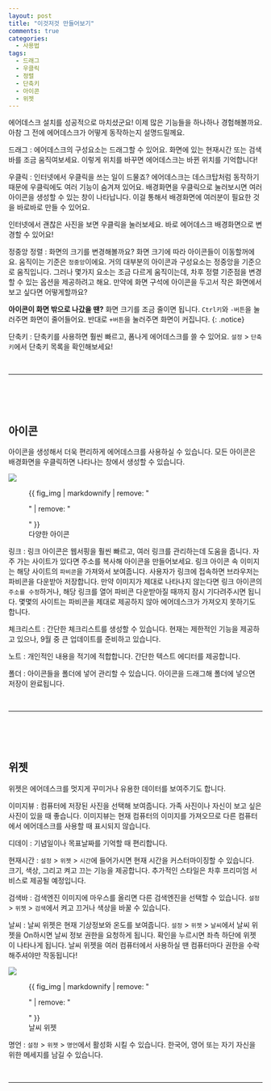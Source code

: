 ```yaml
---
layout: post
title: "이것저것 만들어보기"
comments: true
categories:
  - 사용법
tags:
  - 드래그
  - 우클릭
  - 정렬
  - 단축키
  - 아이콘
  - 위젯
---
```


에어데스크 설치를 성공적으로 마치셨군요! 이제 많은 기능들을 하나하나 경험해볼까요. 아참 그 전에 에어데스크가 어떻게 동작하는지 설명드릴께요.

드래그
:    에어데스크의 구성요소는 드래그할 수 있어요. 화면에 있는 현재시간 또는 검색바를 조금 움직여보세요. 이렇게 위치를 바꾸면 에어데스크는 바뀐 위치를 기억합니다! 

우클릭
:    인터넷에서 우클릭을 쓰는 일이 드물죠? 에어데스크는 데스크탑처럼 동작하기 때문에 우클릭에도 여러 기능이 숨겨져 있어요. 배경화면을 우클릭으로 눌러보시면 여러 아이콘을 생성할 수 있는 창이 나타납니다. 이걸 통해서 배경화면에 여러분이 필요한 것을 바로바로 만들 수 있어요.

인터넷에서 괜찮은 사진을 보면 우클릭을 눌러보세요. 바로 에어데스크 배경화면으로 변경할 수 있어요!

정중앙 정렬
:    화면의 크기를 변경해볼까요? 화면 크기에 따라 아이콘들이 이동할꺼에요. 움직이는 기준은 `정중앙`이에요. 거의 대부분의 아이콘과 구성요소는 정중앙을 기준으로 움직입니다. 그러나 몇가지 요소는 조금 다르게 움직이는데, 차후 정렬 기준점을 변경할 수 있는 옵션을 제공하려고 해요. 만약에 화면 구석에 아이콘을 두고서 작은 화면에서 보고 싶다면 어떻게할까요?

**아이콘이 화면 밖으로 나갔을 땐?** 화면 크기를 조금 줄이면 됩니다. `Ctrl키`와 `-버튼`을 눌러주면 화면이 줄어들어요. 반대로 `+버튼`을 눌러주면 화면이 커집니다.
{: .notice}

단축키
:    단축키를 사용하면 훨씬 빠르고, 폼나게 에어데스크를 쓸 수 있어요. 
`설정` > `단축키`에서 단축키 목록을 확인해보세요!



<br>
<hr>
<br>
<br>
<br>



## 아이콘
아이콘을 생성해서 더욱 편리하게 에어데스크를 사용하실 수 있습니다. 모든 아이콘은 배경화면을 우클릭하면 나타나는 창에서 생성할 수 있습니다.

<img src="{{ site.url }}/images/post/example.jpg">

<figure>
  {{ fig_img | markdownify | remove: "<p>" | remove: "</p>" }}
  <figcaption>다양한 아이콘</figcaption>
</figure>

링크
:     링크 아이콘은 웹서핑을 훨씬 빠르고, 여러 링크를 관리하는데 도움을 줍니다. 자주 가는 사이트가 있다면 주소를 복사해 아이콘을 만들어보세요. 링크 아이콘 속 이미지는 해당 사이트의 `파비콘`을 가져와서 보여줍니다. 사용자가 링크에 접속하면 브라우저는 파비콘을 다운받아 저장합니다. 만약 이미지가 제대로 나타나지 않는다면 링크 아이콘의 `주소를 수정`하거나, 해당 링크를 열어 파비콘 다운받아질 때까지 잠시 기다려주시면 됩니다. 몇몇의 사이트는 파비콘을 제대로 제공하지 않아 에어데스크가 가져오지 못하기도 합니다.

체크리스트
:    간단한 체크리스트를 생성할 수 있습니다. 현재는 제한적인 기능을 제공하고 있으나, 9월 중 큰 업데이트를 준비하고 있습니다.

노트
:    개인적인 내용을 적기에 적합합니다. 간단한 텍스트 에디터를 제공합니다.

폴더
:    아이콘들을 폴더에 넣어 관리할 수 있습니다. 아이콘을 드래그해 폴더에 넣으면 저장이 완료됩니다.

<br>
<hr>
<br>
<br>
<br>


## 위젯
위젯은 에어데스크를 멋지게 꾸미거나 유용한 데이터를 보여주기도 합니다.

이미지뷰
:    컴퓨터에 저장된 사진을 선택해 보여줍니다. 가족 사진이나 자신이 보고 싶은 사진이 있을 때 좋습니다. 이미지뷰는 현재 컴퓨터의 이미지를 가져오므로 다른 컴퓨터에서 에어데스크를 사용할 때 표시되지 않습니다.

디데이
:    기념일이나 목표날짜를 기억할 때 편리합니다.

현재시간
:    `설정` > `위젯` > `시간`에 들어가시면 현재 시간을 커스터마이징할 수 있습니다. 크기, 색상, 그리고 켜고 끄는 기능을 제공합니다. 추가적인 스타일은 차후 프리미엄 서비스로 제공될 예정입니다.

검색바
:    검색엔진 이미지에 마우스를 올리면 다른 검색엔진을 선택할 수 있습니다. `설정` > `위젯` > `검색`에서 켜고 끄거나 색상을 바꿀 수 있습니다.

날씨
:    날씨 위젯은 현재 기상정보와 온도를 보여줍니다. `설정` > `위젯` > `날씨`에서 날씨 위젯을 On하시면 날씨 정보 권한을 요청하게 됩니다. 확인을 누르시면 좌측 하단에 위젯이 나타나게 됩니다. 날씨 위젯을 여러 컴퓨터에서 사용하실 땐 컴퓨터마다 권한을 수락해주셔야만 작동됩니다!

<img src="{{ site.url }}/images/post/weather.jpg">

<figure>
  {{ fig_img | markdownify | remove: "<p>" | remove: "</p>" }}
  <figcaption>날씨 위젯</figcaption>
</figure>

명언
:    `설정` > `위젯` > `명언`에서 활성화 시킬 수 있습니다. 한국어, 영어 또는 자기 자신을 위한 메세지를 남길 수 있습니다.


<br>
<hr>
<br>
<br>
<br>

